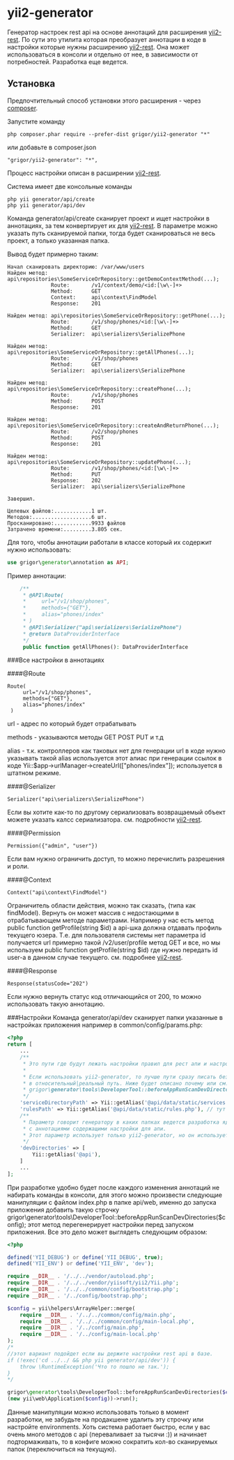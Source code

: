 yii2-generator
=====
Генератор настроек rest api на основе аннотаций для расширения [yii2-rest](https://github.com/cmkcmykmailru/yii2-rest).
По сути это утилита которая преобразует аннотации в коде в настройки которые нужны расширению [yii2-rest](https://github.com/cmkcmykmailru/yii2-rest).
Она может использоваться в консоли и отдельно от нее, в зависимости от потребностей.
Разработка еще ведется.

Установка
------------

Предпочтительный способ установки этого расширения - через [composer](http://getcomposer.org/download/).

Запустите команду

```
php composer.phar require --prefer-dist grigor/yii2-generator "*"
```

или добавьте в composer.json

```
"grigor/yii2-generator": "*",
```

Процесс настройки описан в расширении [yii2-rest](https://github.com/cmkcmykmailru/yii2-rest).

Система имеет две консольные команды

```shell
php yii generator/api/create
php yii generator/api/dev
```

Команда generator/api/create сканирует проект и ищет настройки в аннотациях, за тем конвертирует
их для [yii2-rest](https://github.com/cmkcmykmailru/yii2-rest). В параметре можно указать путь сканируемой папки, тогда
будет сканироваться не весь проект, а только указанная папка.

Вывод будет примерно таким:
```shell
Начал сканировать директорию: /var/www/users
Найден метод: api\repositories\SomeServiceOrRepository::getDemoContextMethod(...);         
              Route:       /v1/context/demo/<id:[\w\-]+>
              Method:      GET
              Context:     api\context\FindModel
              Response:    201

Найден метод: api\repositories\SomeServiceOrRepository::getPhone(...);
              Route:       /v1/shop/phones/<id:[\w\-]+>
              Method:      GET
              Serializer:  api\serializers\SerializePhone

Найден метод: api\repositories\SomeServiceOrRepository::getAllPhones(...);
              Route:       /v1/shop/phones
              Method:      GET
              Serializer:  api\serializers\SerializePhone

Найден метод: api\repositories\SomeServiceOrRepository::createPhone(...);
              Route:       /v1/shop/phones
              Method:      POST
              Response:    201

Найден метод: api\repositories\SomeServiceOrRepository::createAndReturnPhone(...);
              Route:       /v2/shop/phones
              Method:      POST
              Response:    201

Найден метод: api\repositories\SomeServiceOrRepository::updatePhone(...);
              Route:       /v1/shop/phones/<id:[\w\-]+>
              Method:      PUT
              Response:    202
              Serializer:  api\serializers\SerializePhone

Завершил.                                                                                                               

Целевых файлов:............1 шт.
Методов:...................6 шт.
Просканировано:............9933 файлов
Затрачено времени:.........3.805 сек.

```
Для того, чтобы аннотации работали в классе который их содержит нужно использовать:

```php
use grigor\generator\annotation as API;
```

Пример аннотации:

```php 
    /**
     * @API\Route(
     *     url="/v1/shop/phones",
     *     methods={"GET"},
     *     alias="phones/index"
     * )
     * @API\Serializer("api\serializers\SerializePhone")
     * @return DataProviderInterface
     */
     public function getAllPhones(): DataProviderInterface
```

###Все настройки в аннотациях

####@Route
```shell
Route(
     url="/v1/shop/phones",
     methods={"GET"},
     alias="phones/index"
 )
```
url - адрес по который будет отрабатывать

methods - указываются методы GET POST PUT и т.д

alias - т.к. контроллеров как таковых нет для генерации url в коде нужно указывать такой alias
используется этот алиас при генерации ссылок в коде Yii::$app->urlManager->createUrl(["phones/index"]); используется в штатном режиме.

####@Serializer
```shell
Serializer("api\serializers\SerializePhone")
```
Если вы хотите как-то по другому сериализовать возвращаемый объект можете указать калсс сериализатора. см. подробности [yii2-rest](https://github.com/cmkcmykmailru/yii2-rest).

####@Permission
```shell
Permission({"admin", "user"})
```
Если вам нужно ограничить доступ, то можно перечислить разрешения и роли.

####@Context
```shell
Context("api\context\FindModel")
```
Ограничитель области действия, можно так сказать, (типа как findModel).
Вернуть он может массив с недостающими в отрабатывающем методе параметрами. 
Например у нас есть метод public function getProfile(string $id)
а api-шка должна отдавать профиль текущего юзера. Т.е. для пользователя системы нет 
параметра id получается url примерно такой /v2/user/profile метод GET и все, но мы 
используем public function getProfile(string $id) где нужно передать id user-а в данном 
случае текущего. см. подробнее [yii2-rest](https://github.com/cmkcmykmailru/yii2-rest).

####@Response
```shell
Response(statusCode="202")
```
Если нужно вернуть статус код отличающийся от 200, то можно использовать такую аннотацию.

###Настройки
Команда generator/api/dev сканирует папки указанные в настройках приложения например в
common/config/params.php:

```php
<?php
return [
    ...
    /**
     * Это пути где будут лежать настройки правил для рест апи и настройки методов которые будут отрабатывать в место actions.
     *
     * Если использовать yii2-generator, то лучше пути сразу писать без @alias или конвертировать
     * в относительный|реальный путь. Ниже будет описано почему или см. yii2-generator 
     * grigor\generator\tools\DeveloperTool::beforeAppRunScanDevDirectories($config);.
     */
    'serviceDirectoryPath' => Yii::getAlias('@api/data/static/services'),// тут будут лежать настройки методов.
    'rulesPath' => Yii::getAlias('@api/data/static/rules.php'), // тут сами правила со ссылками на настройки выше.
    /**
     * Параметр говорит генератору в каких папках ведется разработка ядра для апи, в общем случае где искать php файлы 
     * с аннотациями содержащими настройки для апи.
     * Этот параметр использует только yii2-generator, но он использует и параметры выше.
     */
    'devDirectories' => [
        Yii::getAlias('@api'),
    ]
    ...
];
```


При разработке удобно будет после каждого изменения аннотаций не набирать команды в консоли, для
этого можно произвести следующие манипуляции с файлом index.php в папке api/web, именно до запуска приложения 
добавить такую строчку grigor\generator\tools\DeveloperTool::beforeAppRunScanDevDirectories($config);
этот метод перегенерирует настройки перед запуском приложения. Все это дело может выглядеть следующим образом:


```php 
<?php

defined('YII_DEBUG') or define('YII_DEBUG', true);
defined('YII_ENV') or define('YII_ENV', 'dev');

require __DIR__ . '/../../vendor/autoload.php';
require __DIR__ . '/../../vendor/yiisoft/yii2/Yii.php';
require __DIR__ . '/../../common/config/bootstrap.php';
require __DIR__ . '/../config/bootstrap.php';

$config = yii\helpers\ArrayHelper::merge(
    require __DIR__ . '/../../common/config/main.php',
    require __DIR__ . '/../../common/config/main-local.php',
    require __DIR__ . '/../config/main.php',
    require __DIR__ . '/../config/main-local.php'
);
/*
//этот вариант подойдет если вы держите настройки rest api в базе.
if (!exec('cd ../../ && php yii generator/api/dev')) {
    throw \RuntimeException('Что то пошло не так.');
}
*/

grigor\generator\tools\DeveloperTool::beforeAppRunScanDevDirectories($config);
(new yii\web\Application($config))->run();

```

Данные манипуляции можно использовать только в момент разработки, не забудьте на продакшене удалить эту строчку или настройте environments.
Хоть система работает быстро, если у вас очень много методов c api (переваливает за тысячи :)) и начинает подтормаживать,
то в конфиге можно сократить кол-во сканируемых папок (переключиться на текущую).
